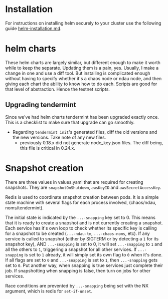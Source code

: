 # Installation

For instructions on installing helm securely to your cluster use the following guide [helm-installation.md](./helm-installation.md).

# helm charts

These helm charts are largely similar, but different enough to make it worth while to keep the separate. Updating them is a pain, yes. Usually, I make a change in one and use a diff tool. But installing is complicated enough without having to specify whether it's a chaos node or ndau node, and then giving each chart the ability to know how to do each. Scripts are good for that level of abstraction. Hence the testnet scripts.

## Upgrading tendermint

Since we've had helm charts tendermint has been upgraded exactly once. This is a checklist to make sure that upgrade can go smoothly.

* Regarding `tendermint init`'s generated files, diff the old versions and the new versions. Take note of any new files.
  - previously 0.18.x did not generate node_key.json files. The diff being, this file is critical in 0.24.x.

# Snapshot creation

There are three values in values.yaml that are required for creating snapshots. They are `snapshotOnShutdown`, `awsKeyID` and `awsSecretAccessKey`.

Redis is used to coordinate snapshot creation between pods. It is a simple state machine with several flags for each process involved, (chaos/ndau, noms/tendermint).

The initial state is indicated by the `...-snapping` key set to 0. This means that it is ready to create a snapshot and is not currently creating a snapshot. Each service has it's own loop to check whether its specific key is calling for a snapshot to be created (`...-ndau-tm`, `...-chaos-noms`, etc). If any service is called to snapshot (either by SIGTERM or by detecting a `1` for its snapshot key), AND `...-snapping` is set to 0, it will set `...-snapping` to `1` and all the others to `1`, triggering a snapshot for all other services. If `...-snapping` is set to `1` already, it will simply set its own flag to `0` when it's done. If all flags are set to `0` and `...-snapping` is set to `1`, then `...-snapping` gets set to `0`. Put another way, when snapping is true services just complete their job. If snapshotting when snapping is false, then turn on jobs for other services.

Race conditions are prevented by `...-snapping` being set with the NX argument, which is redis for `set-if-unset`.
